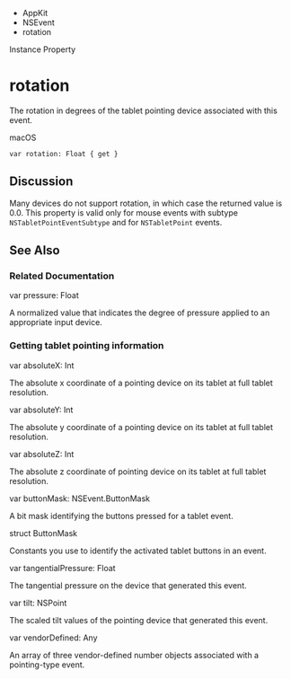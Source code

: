 

- AppKit
- NSEvent
-  rotation 

Instance Property

# rotation

The rotation in degrees of the tablet pointing device associated with this event.

macOS

``` source
var rotation: Float { get }
```

## Discussion

Many devices do not support rotation, in which case the returned value is 0.0. This property is valid only for mouse events with subtype `NSTabletPointEventSubtype` and for `NSTabletPoint` events.

## See Also

### Related Documentation

var pressure: Float

A normalized value that indicates the degree of pressure applied to an appropriate input device.

### Getting tablet pointing information

var absoluteX: Int

The absolute x coordinate of a pointing device on its tablet at full tablet resolution.

var absoluteY: Int

The absolute y coordinate of a pointing device on its tablet at full tablet resolution.

var absoluteZ: Int

The absolute z coordinate of pointing device on its tablet at full tablet resolution.

var buttonMask: NSEvent.ButtonMask

A bit mask identifying the buttons pressed for a tablet event.

struct ButtonMask

Constants you use to identify the activated tablet buttons in an event.

var tangentialPressure: Float

The tangential pressure on the device that generated this event.

var tilt: NSPoint

The scaled tilt values of the pointing device that generated this event.

var vendorDefined: Any

An array of three vendor-defined number objects associated with a pointing-type event.

